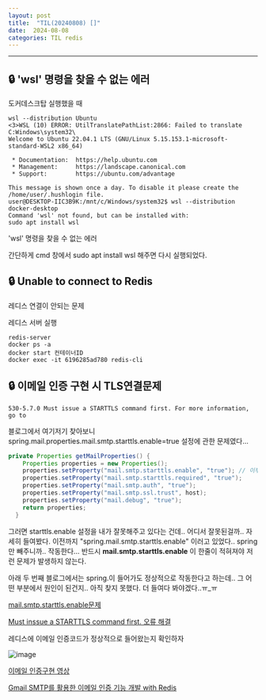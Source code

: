 ```yaml
---
layout: post
title:  "TIL(20240808) []"
date:  2024-08-08
categories: TIL redis
---
```


----------------------------------------------------------------------------


## 🔒 'wsl' 명령을 찾을 수 없는 에러

도커데스크탑 실행했을 때

```
wsl --distribution Ubuntu
<3>WSL (10) ERROR: UtilTranslatePathList:2866: Failed to translate C:Windows\system32\
Welcome to Ubuntu 22.04.1 LTS (GNU/Linux 5.15.153.1-microsoft-standard-WSL2 x86_64)

 * Documentation:  https://help.ubuntu.com
 * Management:     https://landscape.canonical.com
 * Support:        https://ubuntu.com/advantage

This message is shown once a day. To disable it please create the
/home/user/.hushlogin file.
user@DESKTOP-IIC3B9K:/mnt/c/Windows/system32$ wsl --distribution docker-desktop
Command 'wsl' not found, but can be installed with:
sudo apt install wsl
```

'wsl' 명령을 찾을 수 없는 에러

간단하게 cmd 창에서 sudo apt install wsl 해주면 다시 실행되었다.

## 🔒 Unable to connect to Redis

레디스 연결이 안되는 문제

레디스 서버 실행 

```
redis-server
docker ps -a
docker start 컨테이너ID
docker exec -it 6196285ad780 redis-cli
```

## 🔒 이메일 인증 구현 시 TLS연결문제

```
530-5.7.0 Must issue a STARTTLS command first. For more information, go to
```

블로그에서 여기저기 찾아보니 
spring.mail.properties.mail.smtp.starttls.enable=true 설정에 관한 문제였다...

```java
private Properties getMailProperties() {
	Properties properties = new Properties();
	properties.setProperty("mail.smtp.starttls.enable", "true"); // 이부분....😂
	properties.setProperty("mail.smtp.starttls.required", "true");
	properties.setProperty("mail.smtp.auth", "true");
	properties.setProperty("mail.smtp.ssl.trust", host);
	properties.setProperty("mail.debug", "true");
	return properties;
  }
```

그러면 starttls.enable 설정을 내가 잘못해주고 있다는 건데.. 어디서 잘못된걸까.. 자세히 들여봤다. 
이전까지 "spring.mail.smtp.starttls.enable" 이러고 있었다..
spring만 빼주니까.. 작동한다...
반드시 **mail.smtp.starttls.enable** 이 한줄이 적혀져야 저런 문제가 발생하지 않는다.

아래 두 번째 블로그에서는 spring.이 들어가도 정상적으로 작동한다고 하는데.. 그 어떤 부분에서 원인이 된건지.. 아직 찾지 못했다. 더 들여다 봐야겠다..ㅠ_ㅠ 

[mail.smtp.starttls.enable문제](https://m.blog.naver.com/samwalto/220198555776)

[Must inssue a STARTTLS command first. 오류 해결](https://velog.io/@hyemin0111/Spring-Boot-JavaMailSender-535-5.7.0)


레디스에 이메일 인증코드가 정상적으로 들어왔는지 확인하자

![image](https://github.com/user-attachments/assets/30c23c5b-f47f-47c8-9bdc-616c605a215f)


[이메일 인증구현 영상](https://www.veed.io/view/435bbf4f-f323-4691-aaa3-68f31436144e?panel=share)

[Gmail SMTP를 활용한 이메일 인증 기능 개발 with Redis](https://hareandrabbit.tistory.com/entry/Spring-Gmail-SMTP%EB%A5%BC-%ED%99%9C%EC%9A%A9%ED%95%9C-%EC%9D%B4%EB%A9%94%EC%9D%BC-%EC%9D%B8%EC%A6%9D-%EA%B8%B0%EB%8A%A5-%EA%B0%9C%EB%B0%9C-with-Redis)